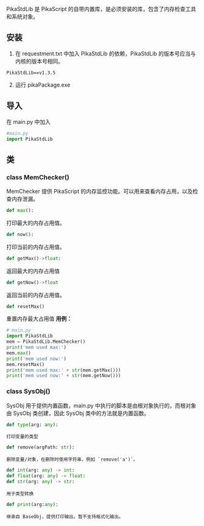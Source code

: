 PikaStdLib 是 PikaScript 的自带内置库，是必须安装的库，包含了内存检查工具和系统对象。
## 安装

1. 在 requestment.txt 中加入 PikaStdLib 的依赖，PikaStdLib 的版本号应当与内核的版本号相同。
```
PikaStdLib==v1.3.5
```

2. 运行 pikaPackage.exe
## 导入
在 main.py 中加入
```python
#main.py
import PikaStdLib
```
## 类
### class MemChecker()
MemChecker 提供 PikaScript 的内存监控功能。可以用来查看内存占用，以及检查内存泄漏。
```python
def max():
```
打印最大的内存占用值。
```python
def now():
```
打印当前的内存占用值。
```python
def getMax()->float:
```
返回最大的内存占用值
```python
def getNow()->float
```
返回当前的内存占用值。
```python
def resetMax()
```
重置内存最大占用值
**用例：**
```python
# main.py
import PikaStdLib
mem = PikaStdLib.MemChecker()
print('mem used max:')
mem.max()
print('mem used now:')
mem.resetMax()
print('mem used max:' + str(mem.getMax()))
print('mem used now:' + str(mem.getNow()))
```
### class SysObj()
SysObj 用于提供内置函数，main.py 中执行的脚本是由根对象执行的，而根对象由 SysObj 类创建，因此 SysObj 类中的方法就是内置函数。
```python
def type(arg: any):
```
	打印变量的类型
```python
def remove(argPath: str):
```
	删除变量/对象，在删除时使用字符串，例如 `remove('a')`。
```python
def int(arg: any) -> int:
def float(arg: any) -> float:
def str(arg: any) -> str:
```
	用于类型转换
```python
def print(arg:any):
```
	继承自 BaseObj，提供打印输出。暂不支持格式化输出。
